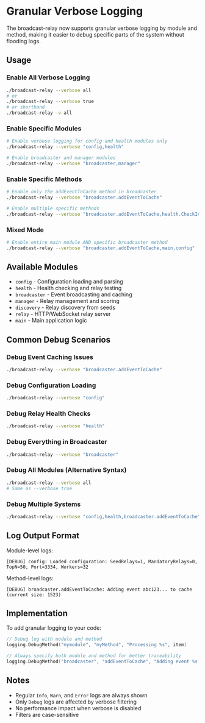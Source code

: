 # Granular Verbose Logging

The broadcast-relay now supports granular verbose logging by module and method, making it easier to debug specific parts of the system without flooding logs.

## Usage

### Enable All Verbose Logging
```bash
./broadcast-relay --verbose all
# or
./broadcast-relay --verbose true
# or shorthand
./broadcast-relay -v all
```

### Enable Specific Modules
```bash
# Enable verbose logging for config and health modules only
./broadcast-relay --verbose "config,health"

# Enable broadcaster and manager modules
./broadcast-relay --verbose "broadcaster,manager"
```

### Enable Specific Methods
```bash
# Enable only the addEventToCache method in broadcaster
./broadcast-relay --verbose "broadcaster.addEventToCache"

# Enable multiple specific methods
./broadcast-relay --verbose "broadcaster.addEventToCache,health.CheckInitial"
```

### Mixed Mode
```bash
# Enable entire main module AND specific broadcaster method
./broadcast-relay --verbose "broadcaster.addEventToCache,main,config"
```

## Available Modules

- `config` - Configuration loading and parsing
- `health` - Health checking and relay testing
- `broadcaster` - Event broadcasting and caching
- `manager` - Relay management and scoring
- `discovery` - Relay discovery from seeds
- `relay` - HTTP/WebSocket relay server
- `main` - Main application logic

## Common Debug Scenarios

### Debug Event Caching Issues
```bash
./broadcast-relay --verbose "broadcaster.addEventToCache"
```

### Debug Configuration Loading
```bash
./broadcast-relay --verbose "config"
```

### Debug Relay Health Checks
```bash
./broadcast-relay --verbose "health"
```

### Debug Everything in Broadcaster
```bash
./broadcast-relay --verbose "broadcaster"
```

### Debug All Modules (Alternative Syntax)
```bash
./broadcast-relay --verbose all
# Same as --verbose true
```

### Debug Multiple Systems
```bash
./broadcast-relay --verbose "config,health,broadcaster.addEventToCache"
```

## Log Output Format

Module-level logs:
```
[DEBUG] config: Loaded configuration: SeedRelays=1, MandatoryRelays=0, TopN=50, Port=3334, Workers=32
```

Method-level logs:
```
[DEBUG] broadcaster.addEventToCache: Adding event abc123... to cache (current size: 1523)
```

## Implementation

To add granular logging to your code:

```go
// Debug log with module and method
logging.DebugMethod("mymodule", "myMethod", "Processing %s", item)

// Always specify both module and method for better traceability
logging.DebugMethod("broadcaster", "addEventToCache", "Adding event %s to cache", eventID)
```

## Notes

- Regular `Info`, `Warn`, and `Error` logs are always shown
- Only `Debug` logs are affected by verbose filtering
- No performance impact when verbose is disabled
- Filters are case-sensitive


